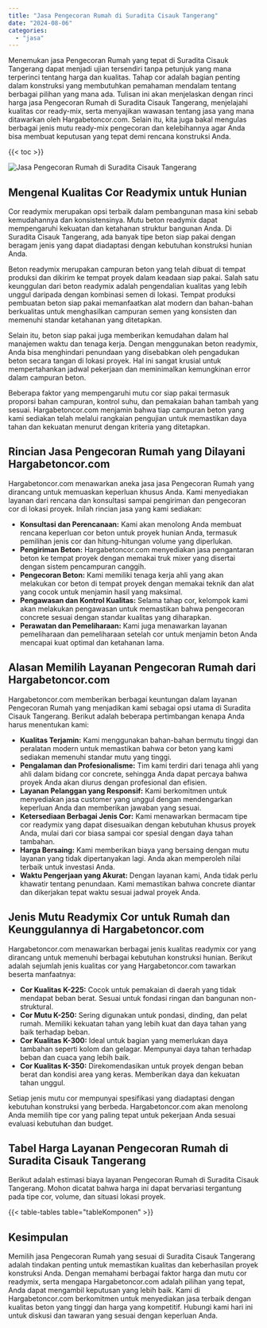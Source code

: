 ```yaml
---
title: "Jasa Pengecoran Rumah di Suradita Cisauk Tangerang"
date: "2024-08-06"
categories: 
  - "jasa"
---
```



Menemukan jasa Pengecoran Rumah yang tepat di Suradita Cisauk Tangerang dapat menjadi ujian tersendiri tanpa petunjuk yang mana terperinci tentang harga dan kualitas. Tahap cor adalah bagian penting dalam konstruksi yang membutuhkan pemahaman mendalam tentang berbagai pilihan yang mana ada. Tulisan ini akan menjelaskan dengan rinci harga jasa Pengecoran Rumah di Suradita Cisauk Tangerang, menjelajahi kualitas cor ready-mix, serta menyajikan wawasan tentang jasa yang mana ditawarkan oleh Hargabetoncor.com. Selain itu, kita juga bakal mengulas berbagai jenis mutu ready-mix pengecoran dan kelebihannya agar Anda bisa membuat keputusan yang tepat demi rencana konstruksi Anda.

{{< toc >}}

![Jasa Pengecoran Rumah di Suradita Cisauk Tangerang](https://hargareadymixid.github.io/hbc/readymix-hbc%20(14).png)

## Mengenal Kualitas Cor Readymix untuk Hunian

Cor readymix merupakan opsi terbaik dalam pembangunan masa kini sebab kemudahannya dan konsistensinya. Mutu beton readymix dapat mempengaruhi kekuatan dan ketahanan struktur bangunan Anda. Di Suradita Cisauk Tangerang, ada banyak tipe beton siap pakai dengan beragam jenis yang dapat diadaptasi dengan kebutuhan konstruksi hunian Anda.

Beton readymix merupakan campuran beton yang telah dibuat di tempat produksi dan dikirim ke tempat proyek dalam keadaan siap pakai. Salah satu keunggulan dari beton readymix adalah pengendalian kualitas yang lebih unggul daripada dengan kombinasi semen di lokasi. Tempat produksi pembuatan beton siap pakai memanfaatkan alat modern dan bahan-bahan berkualitas untuk menghasilkan campuran semen yang konsisten dan memenuhi standar ketahanan yang ditetapkan.

Selain itu, beton siap pakai juga memberikan kemudahan dalam hal manajemen waktu dan tenaga kerja. Dengan menggunakan beton readymix, Anda bisa menghindari penundaan yang disebabkan oleh pengadukan beton secara tangan di lokasi proyek. Hal ini sangat krusial untuk mempertahankan jadwal pekerjaan dan meminimalkan kemungkinan error dalam campuran beton.

Beberapa faktor yang mempengaruhi mutu cor siap pakai termasuk proporsi bahan campuran, kontrol suhu, dan pemakaian bahan tambah yang sesuai. Hargabetoncor.com menjamin bahwa tiap campuran beton yang kami sediakan telah melalui rangkaian pengujian untuk memastikan daya tahan dan kekuatan menurut dengan kriteria yang ditetapkan.

## Rincian Jasa Pengecoran Rumah yang Dilayani Hargabetoncor.com

Hargabetoncor.com menawarkan aneka jasa jasa Pengecoran Rumah yang dirancang untuk memuaskan keperluan khusus Anda. Kami menyediakan layanan dari rencana dan konsultasi sampai pengiriman dan pengecoran cor di lokasi proyek. Inilah rincian jasa yang kami sediakan:

- **Konsultasi dan Perencanaan:** Kami akan menolong Anda membuat rencana keperluan cor beton untuk proyek hunian Anda, termasuk pemilihan jenis cor dan hitung-hitungan volume yang diperlukan.
- **Pengiriman Beton:** Hargabetoncor.com menyediakan jasa pengantaran beton ke tempat proyek dengan memakai truk mixer yang disertai dengan sistem pencampuran canggih.
- **Pengecoran Beton:** Kami memiliki tenaga kerja ahli yang akan melakukan cor beton di tempat proyek dengan memakai teknik dan alat yang cocok untuk menjamin hasil yang maksimal.
- **Pengawasan dan Kontrol Kualitas:** Selama tahap cor, kelompok kami akan melakukan pengawasan untuk memastikan bahwa pengecoran concrete sesuai dengan standar kualitas yang diharapkan.
- **Perawatan dan Pemeliharaan:** Kami juga menawarkan layanan pemeliharaan dan pemeliharaan setelah cor untuk menjamin beton Anda mencapai kuat optimal dan ketahanan lama.

## Alasan Memilih Layanan Pengecoran Rumah dari Hargabetoncor.com

Hargabetoncor.com memberikan berbagai keuntungan dalam layanan Pengecoran Rumah yang menjadikan kami sebagai opsi utama di Suradita Cisauk Tangerang. Berikut adalah beberapa pertimbangan kenapa Anda harus menentukan kami:

- **Kualitas Terjamin:** Kami menggunakan bahan-bahan bermutu tinggi dan peralatan modern untuk memastikan bahwa cor beton yang kami sediakan memenuhi standar mutu yang tinggi.
- **Pengalaman dan Profesionalisme:** Tim kami terdiri dari tenaga ahli yang ahli dalam bidang cor concrete, sehingga Anda dapat percaya bahwa proyek Anda akan diurus dengan profesional dan efisien.
- **Layanan Pelanggan yang Responsif:** Kami berkomitmen untuk menyediakan jasa customer yang unggul dengan mendengarkan keperluan Anda dan memberikan jawaban yang sesuai.
- **Ketersediaan Berbagai Jenis Cor:** Kami menawarkan bermacam tipe cor readymix yang dapat disesuaikan dengan kebutuhan khusus proyek Anda, mulai dari cor biasa sampai cor spesial dengan daya tahan tambahan.
- **Harga Bersaing:** Kami memberikan biaya yang bersaing dengan mutu layanan yang tidak dipertanyakan lagi. Anda akan memperoleh nilai terbaik untuk investasi Anda.
- **Waktu Pengerjaan yang Akurat:** Dengan layanan kami, Anda tidak perlu khawatir tentang penundaan. Kami memastikan bahwa concrete diantar dan dikerjakan tepat waktu sesuai jadwal proyek Anda.

## Jenis Mutu Readymix Cor untuk Rumah dan Keunggulannya di Hargabetoncor.com

Hargabetoncor.com menawarkan berbagai jenis kualitas readymix cor yang dirancang untuk memenuhi berbagai kebutuhan konstruksi hunian. Berikut adalah sejumlah jenis kualitas cor yang Hargabetoncor.com tawarkan beserta manfaatnya:

- **Cor Kualitas K-225:** Cocok untuk pemakaian di daerah yang tidak mendapat beban berat. Sesuai untuk fondasi ringan dan bangunan non-struktural.
- **Cor Mutu K-250:** Sering digunakan untuk pondasi, dinding, dan pelat rumah. Memiliki kekuatan tahan yang lebih kuat dan daya tahan yang baik terhadap beban.
- **Cor Kualitas K-300:** Ideal untuk bagian yang memerlukan daya tambahan seperti kolom dan gelagar. Mempunyai daya tahan terhadap beban dan cuaca yang lebih baik.
- **Cor Kualitas K-350:** Direkomendasikan untuk proyek dengan beban berat dan kondisi area yang keras. Memberikan daya dan kekuatan tahan unggul.

Setiap jenis mutu cor mempunyai spesifikasi yang diadaptasi dengan kebutuhan konstruksi yang berbeda. Hargabetoncor.com akan menolong Anda memilih tipe cor yang paling tepat untuk pekerjaan Anda sesuai evaluasi kebutuhan dan budget.

## Tabel Harga Layanan Pengecoran Rumah di Suradita Cisauk Tangerang

Berikut adalah estimasi biaya layanan Pengecoran Rumah di Suradita Cisauk Tangerang. Mohon dicatat bahwa harga ini dapat bervariasi tergantung pada tipe cor, volume, dan situasi lokasi proyek.

{{< table-tables table="tableKomponen" >}}

## Kesimpulan

Memilih jasa Pengecoran Rumah yang sesuai di Suradita Cisauk Tangerang adalah tindakan penting untuk memastikan kualitas dan keberhasilan proyek konstruksi Anda. Dengan memahami berbagai faktor harga dan mutu cor readymix, serta mengapa Hargabetoncor.com adalah pilihan yang tepat, Anda dapat mengambil keputusan yang lebih baik. Kami di Hargabetoncor.com berkomitmen untuk menyediakan jasa terbaik dengan kualitas beton yang tinggi dan harga yang kompetitif. Hubungi kami hari ini untuk diskusi dan tawaran yang sesuai dengan keperluan Anda.
